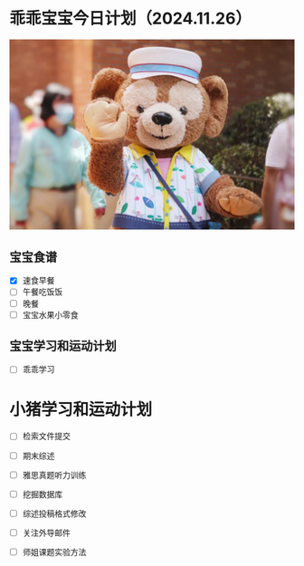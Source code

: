 # 乖乖宝宝今日计划（2024.11.26）
![Image of Babyheader](https://raw.githubusercontent.com/ericlam66/Dr.Lin-Note/refs/heads/main/duffy.png)
## 宝宝食谱
- [x] 速食早餐
- [ ] 午餐吃饭饭
- [ ] 晚餐
- [ ] 宝宝水果小零食
## 宝宝学习和运动计划
- [ ] 乖乖学习
# 小猪学习和运动计划
- [ ] 检索文件提交
- [ ] 期末综述
- [ ] 雅思真题听力训练
- [ ] 挖掘数据库
- [ ] 综述投稿格式修改
- [ ] 关注外导邮件
- [ ] 师姐课题实验方法

